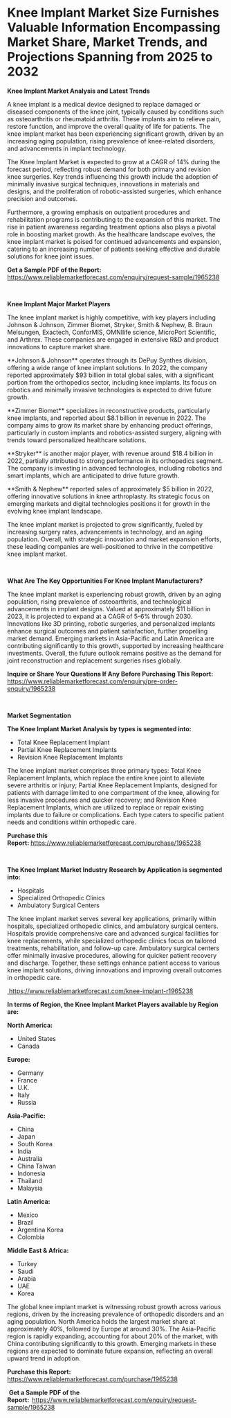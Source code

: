 <p><h1>Knee Implant Market Size Furnishes Valuable Information Encompassing Market Share, Market Trends, and Projections Spanning from 2025 to 2032</h1></p><p><strong>Knee Implant Market Analysis and Latest Trends</strong></p>
<p><p>A knee implant is a medical device designed to replace damaged or diseased components of the knee joint, typically caused by conditions such as osteoarthritis or rheumatoid arthritis. These implants aim to relieve pain, restore function, and improve the overall quality of life for patients. The knee implant market has been experiencing significant growth, driven by an increasing aging population, rising prevalence of knee-related disorders, and advancements in implant technology.</p><p>The Knee Implant Market is expected to grow at a CAGR of 14% during the forecast period, reflecting robust demand for both primary and revision knee surgeries. Key trends influencing this growth include the adoption of minimally invasive surgical techniques, innovations in materials and designs, and the proliferation of robotic-assisted surgeries, which enhance precision and outcomes.</p><p>Furthermore, a growing emphasis on outpatient procedures and rehabilitation programs is contributing to the expansion of this market. The rise in patient awareness regarding treatment options also plays a pivotal role in boosting market growth. As the healthcare landscape evolves, the knee implant market is poised for continued advancements and expansion, catering to an increasing number of patients seeking effective and durable solutions for knee joint issues.</p></p>
<p><strong>Get a Sample PDF of the Report:&nbsp;</strong> <a href="https://www.reliablemarketforecast.com/enquiry/request-sample/1965238?utm_campaign=2796&utm_medium=2&utm_source=Github&utm_content=ia&utm_term=19042025&utm_id=knee-implant">https://www.reliablemarketforecast.com/enquiry/request-sample/1965238</a></p>
<p>&nbsp;</p>
<p><strong>Knee Implant Major Market Players</strong></p>
<p><p>The knee implant market is highly competitive, with key players including Johnson & Johnson, Zimmer Biomet, Stryker, Smith & Nephew, B. Braun Melsungen, Exactech, ConforMIS, OMNIlife science, MicroPort Scientific, and Arthrex. These companies are engaged in extensive R&D and product innovations to capture market share.</p><p>**Johnson & Johnson** operates through its DePuy Synthes division, offering a wide range of knee implant solutions. In 2022, the company reported approximately $93 billion in total global sales, with a significant portion from the orthopedics sector, including knee implants. Its focus on robotics and minimally invasive technologies is expected to drive future growth.</p><p>**Zimmer Biomet** specializes in reconstructive products, particularly knee implants, and reported about $8.1 billion in revenue in 2022. The company aims to grow its market share by enhancing product offerings, particularly in custom implants and robotics-assisted surgery, aligning with trends toward personalized healthcare solutions.</p><p>**Stryker** is another major player, with revenue around $18.4 billion in 2022, partially attributed to strong performance in its orthopedics segment. The company is investing in advanced technologies, including robotics and smart implants, which are anticipated to drive future growth.</p><p>**Smith & Nephew** reported sales of approximately $5 billion in 2022, offering innovative solutions in knee arthroplasty. Its strategic focus on emerging markets and digital technologies positions it for growth in the evolving knee implant landscape.</p><p>The knee implant market is projected to grow significantly, fueled by increasing surgery rates, advancements in technology, and an aging population. Overall, with strategic innovation and market expansion efforts, these leading companies are well-positioned to thrive in the competitive knee implant market.</p></p>
<p>&nbsp;</p>
<p><strong>What Are The Key Opportunities For Knee Implant Manufacturers?</strong></p>
<p><p>The knee implant market is experiencing robust growth, driven by an aging population, rising prevalence of osteoarthritis, and technological advancements in implant designs. Valued at approximately $11 billion in 2023, it is projected to expand at a CAGR of 5-6% through 2030. Innovations like 3D printing, robotic surgeries, and personalized implants enhance surgical outcomes and patient satisfaction, further propelling market demand. Emerging markets in Asia-Pacific and Latin America are contributing significantly to this growth, supported by increasing healthcare investments. Overall, the future outlook remains positive as the demand for joint reconstruction and replacement surgeries rises globally.</p></p>
<p><strong>Inquire or Share Your Questions If Any Before Purchasing This Report:</strong> <a href="https://www.reliablemarketforecast.com/enquiry/pre-order-enquiry/1965238?utm_campaign=2796&utm_medium=2&utm_source=Github&utm_content=ia&utm_term=19042025&utm_id=knee-implant">https://www.reliablemarketforecast.com/enquiry/pre-order-enquiry/1965238</a></p>
<p>&nbsp;</p>
<p><strong>Market Segmentation</strong></p>
<p><strong>The Knee Implant Market Analysis by types is segmented into:</strong></p>
<p><ul><li>Total Knee Replacement Implant</li><li>Partial Knee Replacement Implants</li><li>Revision Knee Replacement Implants</li></ul></p>
<p><p>The knee implant market comprises three primary types: Total Knee Replacement Implants, which replace the entire knee joint to alleviate severe arthritis or injury; Partial Knee Replacement Implants, designed for patients with damage limited to one compartment of the knee, allowing for less invasive procedures and quicker recovery; and Revision Knee Replacement Implants, which are utilized to replace or repair existing implants due to failure or complications. Each type caters to specific patient needs and conditions within orthopedic care.</p></p>
<p><strong>Purchase this Report:&nbsp;</strong><a href="https://www.reliablemarketforecast.com/purchase/1965238?utm_campaign=2796&utm_medium=2&utm_source=Github&utm_content=ia&utm_term=19042025&utm_id=knee-implant">https://www.reliablemarketforecast.com/purchase/1965238</a></p>
<p>&nbsp;</p>
<p><strong>The Knee Implant Market Industry Research by Application is segmented into:</strong></p>
<p><ul><li>Hospitals</li><li>Specialized Orthopedic Clinics</li><li>Ambulatory Surgical Centers</li></ul></p>
<p><p>The knee implant market serves several key applications, primarily within hospitals, specialized orthopedic clinics, and ambulatory surgical centers. Hospitals provide comprehensive care and advanced surgical facilities for knee replacements, while specialized orthopedic clinics focus on tailored treatments, rehabilitation, and follow-up care. Ambulatory surgical centers offer minimally invasive procedures, allowing for quicker patient recovery and discharge. Together, these settings enhance patient access to various knee implant solutions, driving innovations and improving overall outcomes in orthopedic care.</p></p>
<p><a href="https://www.reliablemarketforecast.com/knee-implant-r1965238?utm_campaign=2796&utm_medium=2&utm_source=Github&utm_content=ia&utm_term=19042025&utm_id=knee-implant">&nbsp;https://www.reliablemarketforecast.com/knee-implant-r1965238</a></p>
<p><strong>In terms of Region, the Knee Implant Market Players available by Region are:</strong></p>
<p>
    <p> <strong> North America: </strong>
        <ul>
            <li>United States</li>
            <li>Canada</li>
        </ul>
        </p> 
    <p> <strong> Europe: </strong>
        <ul>
            <li>Germany</li>
            <li>France</li>
            <li>U.K.</li>
            <li>Italy</li>
            <li>Russia</li>
        </ul>
        </p> 
    <p> <strong> Asia-Pacific: </strong>
        <ul>
            <li>China</li>
            <li>Japan</li>
            <li>South Korea</li>
            <li>India</li>
            <li>Australia</li>
            <li>China Taiwan</li>
            <li>Indonesia</li>
            <li>Thailand</li>
            <li>Malaysia</li>
        </ul>
        </p> 
    <p> <strong> Latin America: </strong>
        <ul>
            <li>Mexico</li>
            <li>Brazil</li>
            <li>Argentina Korea</li>
            <li>Colombia</li>
        </ul>
        </p> 
    <p> <strong> Middle East & Africa: </strong>
        <ul>
            <li>Turkey</li>
            <li>Saudi</li>
            <li>Arabia</li>
            <li>UAE</li>
            <li>Korea</li>
        </ul>
    </p>
    </p>
<p><p>The global knee implant market is witnessing robust growth across various regions, driven by the increasing prevalence of orthopedic disorders and an aging population. North America holds the largest market share at approximately 40%, followed by Europe at around 30%. The Asia-Pacific region is rapidly expanding, accounting for about 20% of the market, with China contributing significantly to this growth. Emerging markets in these regions are expected to dominate future expansion, reflecting an overall upward trend in adoption.</p></p>
<p><strong>Purchase this Report: </strong><a href="https://www.reliablemarketforecast.com/purchase/1965238?utm_campaign=2796&utm_medium=2&utm_source=Github&utm_content=ia&utm_term=19042025&utm_id=knee-implant">https://www.reliablemarketforecast.com/purchase/1965238</a></p>
<p>&nbsp;<strong>Get a Sample PDF of the Report:&nbsp;&nbsp;</strong><a href="https://www.reliablemarketforecast.com/enquiry/request-sample/1965238?utm_campaign=2796&utm_medium=2&utm_source=Github&utm_content=ia&utm_term=19042025&utm_id=knee-implant">https://www.reliablemarketforecast.com/enquiry/request-sample/1965238</a></p>
<p><strong></strong></p>
<p><p></p><p></p><p></p></p>